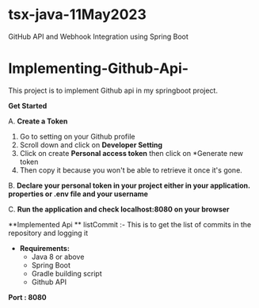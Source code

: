 # tsx-java-11May2023
GitHub API and Webhook Integration using Spring Boot

#   Implementing-Github-Api-

This project is to implement Github api in my springboot project.

**Get Started**

A. **Create a Token** 
1. Go to setting on your Github profile
2. Scroll down and click on **Developer Setting** 
3. Click on create **Personal access token** then click on *Generate new token 
4. Then copy it because you won't be able to retrieve it once it's gone.

B. **Declare your personal token in your project either in your application. properties or .env file and your username**

C. **Run the application and check localhost:8080 on your browser** 

**Implemented Api **
listCommit :- This is to get the list of commits in the repository and logging it 

- **Requirements:**
    - Java 8 or above
    - Spring Boot
    - Gradle building script
    - Github API


**Port : 8080**
